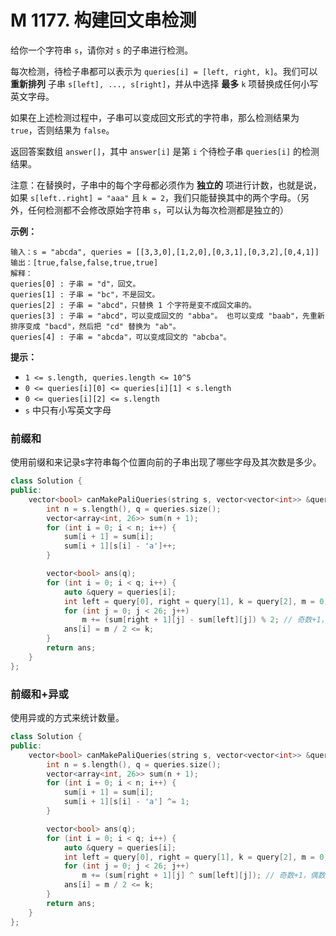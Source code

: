 # M 1177. 构建回文串检测

给你一个字符串 `s`，请你对 `s` 的子串进行检测。

每次检测，待检子串都可以表示为 `queries[i] = [left, right, k]`。我们可以 **重新排列** 子串 `s[left], ..., s[right]`，并从中选择 **最多** `k` 项替换成任何小写英文字母。 

如果在上述检测过程中，子串可以变成回文形式的字符串，那么检测结果为 `true`，否则结果为 `false`。

返回答案数组 `answer[]`，其中 `answer[i]` 是第 `i` 个待检子串 `queries[i]` 的检测结果。

注意：在替换时，子串中的每个字母都必须作为 **独立的** 项进行计数，也就是说，如果 `s[left..right] = "aaa"` 且 `k = 2`，我们只能替换其中的两个字母。（另外，任何检测都不会修改原始字符串 `s`，可以认为每次检测都是独立的）

 

**示例：**

```
输入：s = "abcda", queries = [[3,3,0],[1,2,0],[0,3,1],[0,3,2],[0,4,1]]
输出：[true,false,false,true,true]
解释：
queries[0] : 子串 = "d"，回文。
queries[1] : 子串 = "bc"，不是回文。
queries[2] : 子串 = "abcd"，只替换 1 个字符是变不成回文串的。
queries[3] : 子串 = "abcd"，可以变成回文的 "abba"。 也可以变成 "baab"，先重新排序变成 "bacd"，然后把 "cd" 替换为 "ab"。
queries[4] : 子串 = "abcda"，可以变成回文的 "abcba"。
```

 

**提示：**

- `1 <= s.length, queries.length <= 10^5`
- `0 <= queries[i][0] <= queries[i][1] < s.length`
- `0 <= queries[i][2] <= s.length`
- `s` 中只有小写英文字母



### 前缀和

使用前缀和来记录s字符串每个位置向前的子串出现了哪些字母及其次数是多少。

```cpp
class Solution {
public:
    vector<bool> canMakePaliQueries(string s, vector<vector<int>> &queries) {
        int n = s.length(), q = queries.size();
        vector<array<int, 26>> sum(n + 1);
        for (int i = 0; i < n; i++) {
            sum[i + 1] = sum[i];
            sum[i + 1][s[i] - 'a']++;
        }

        vector<bool> ans(q);
        for (int i = 0; i < q; i++) {
            auto &query = queries[i];
            int left = query[0], right = query[1], k = query[2], m = 0;
            for (int j = 0; j < 26; j++)
                m += (sum[right + 1][j] - sum[left][j]) % 2; // 奇数+1，偶数+0
            ans[i] = m / 2 <= k;
        }
        return ans;
    }
};
```



### 前缀和+异或

使用异或的方式来统计数量。

```cpp
class Solution {
public:
    vector<bool> canMakePaliQueries(string s, vector<vector<int>> &queries) {
        int n = s.length(), q = queries.size();
        vector<array<int, 26>> sum(n + 1);
        for (int i = 0; i < n; i++) {
            sum[i + 1] = sum[i];
            sum[i + 1][s[i] - 'a'] ^= 1;
        }

        vector<bool> ans(q);
        for (int i = 0; i < q; i++) {
            auto &query = queries[i];
            int left = query[0], right = query[1], k = query[2], m = 0;
            for (int j = 0; j < 26; j++)
                m += (sum[right + 1][j] ^ sum[left][j]); // 奇数+1，偶数+0
            ans[i] = m / 2 <= k;
        }
        return ans;
    }
};
```





